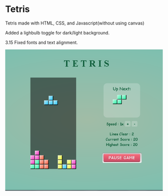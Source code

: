 # Tetris
Tetris made with HTML, CSS, and Javascript(without using canvas)

Added a lighbulb toggle for dark/light background.

3.15 Fixed fonts and text alignment.

<p align=center>
<img src='https://github.com/OwenHelios/Tetris/blob/main/Screenshot20220315.PNG' width=600px>
</p>
